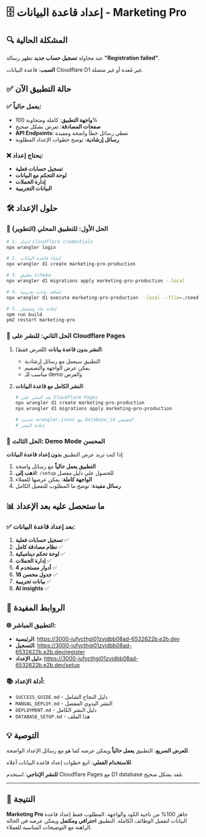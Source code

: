 # 🗄️ إعداد قاعدة البيانات - Marketing Pro

## 🔍 المشكلة الحالية

عند محاولة **تسجيل حساب جديد** تظهر رسالة **"Registration failed"**.

**السبب**: قاعدة البيانات Cloudflare D1 غير مُعدة أو غير متصلة.

## ✅ حالة التطبيق الآن

### ✅ يعمل حالياً:
- **واجهة التطبيق**: كاملة ومتجاوبة 100%
- **صفحات المصادقة**: تعرض بشكل صحيح
- **API Endpoints**: تعطي رسائل خطأ واضحة ومفيدة
- **رسائل إرشادية**: توضح خطوات الإعداد المطلوبة

### ❌ يحتاج إعداد:
- **تسجيل حسابات فعلية**
- **لوحة التحكم مع البيانات**
- **إدارة الحملات**
- **البيانات التجريبية**

## 🛠️ حلول الإعداد

### 🎯 الحل الأول: للتطبيق المحلي (التطوير)

```bash
# 1. إعداد Cloudflare credentials
npx wrangler login

# 2. إنشاء قاعدة البيانات
npx wrangler d1 create marketing-pro-production

# 3. تطبيق schema
npx wrangler d1 migrations apply marketing-pro-production --local

# 4. إضافة بيانات تجريبية
npx wrangler d1 execute marketing-pro-production --local --file=./seed.sql

# 5. إعادة بناء وتشغيل
npm run build
pm2 restart marketing-pro
```

### 🎯 الحل الثاني: للنشر على Cloudflare Pages

1. **النشر بدون قاعدة بيانات** (للعرض فقط):
   - التطبيق سيعمل مع رسائل إرشادية
   - يمكن عرض الواجهة والتصميم
   - مناسب للـ demo والعرض

2. **النشر الكامل مع قاعدة البيانات**:
   ```bash
   # بعد النشر على Cloudflare Pages
   npx wrangler d1 create marketing-pro-production
   npx wrangler d1 migrations apply marketing-pro-production
   
   # تحديث wrangler.jsonc مع database_id الحقيقي
   # إعادة النشر
   ```

### 🎯 الحل الثالث: Demo Mode المحسن

إذا كنت تريد عرض التطبيق **بدون إعداد قاعدة البيانات**:

1. **التطبيق يعمل حالياً** مع رسائل واضحة
2. **اذهب إلى**: `/setup` للحصول على دليل مفصل
3. **الواجهة كاملة**: يمكن عرضها للعملاء
4. **رسائل مفيدة**: توضح ما المطلوب للتفعيل الكامل

## 📊 ما ستحصل عليه بعد الإعداد

### ✅ بعد إعداد قاعدة البيانات:

1. **تسجيل حسابات فعلية** ✅
2. **نظام مصادقة كامل** ✅
3. **لوحة تحكم ديناميكية** ✅
4. **إدارة الحملات** ✅
5. **4 أدوار مستخدم** ✅
6. **18 جدول محسن** ✅
7. **بيانات تجريبية** ✅
8. **AI insights** ✅

## 🔗 الروابط المفيدة

### 🌐 التطبيق المباشر:
- **الرئيسية**: https://3000-iufvcthgi01zyjdbb08ad-6532622b.e2b.dev
- **التسجيل**: https://3000-iufvcthgi01zyjdbb08ad-6532622b.e2b.dev/register  
- **دليل الإعداد**: https://3000-iufvcthgi01zyjdbb08ad-6532622b.e2b.dev/setup

### 📚 أدلة الإعداد:
- `SUCCESS_GUIDE.md` - دليل النجاح الشامل
- `MANUAL_DEPLOY.md` - النشر اليدوي المفصل
- `DEPLOYMENT.md` - دليل النشر الكامل
- `DATABASE_SETUP.md` - هذا الملف

## 💡 التوصية

**للعرض السريع**: التطبيق **يعمل حالياً** ويمكن عرضه كما هو مع رسائل الإعداد الواضحة.

**للاستخدام الفعلي**: اتبع خطوات إعداد قاعدة البيانات أعلاه.

**للنشر الإنتاجي**: استخدم Cloudflare Pages مع D1 database مُعد بشكل صحيح.

---

## 🎯 النتيجة

**Marketing Pro** جاهز 100% من ناحية الكود والواجهة. المطلوب فقط إعداد قاعدة البيانات لتفعيل الوظائف الكاملة. التطبيق **احترافي ومكتمل** ويمكن عرضه في الحالة الراهنة مع التوضيحات المناسبة للعملاء.